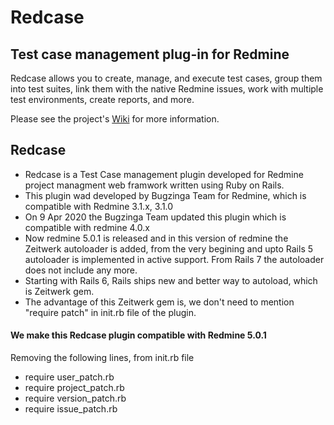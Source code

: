 
Redcase
=======

Test case management plug-in for Redmine
----------------------------------------

Redcase allows you to create, manage, and execute test cases, group them into
test suites, link them with the native Redmine issues, work with multiple test
environments, create reports, and more.

Please see the project's [Wiki](https://bitbucket.org/bugzinga/redcase/wiki) for
more information.

## Redcase

- Redcase is a Test Case management plugin developed for Redmine project managment web framwork written using Ruby on Rails.
- This plugin wad developed by Bugzinga Team for Redmine, which is compatible with Redmine 3.1.x, 3.1.0
- On 9 Apr 2020 the Bugzinga Team updated this plugin which is compatible with redmine 4.0.x
- Now redmine 5.0.1 is released and in this version of redmine the Zeitwerk autoloader is added, from the very begining and upto Rails 5 autoloader is implemented in active support. From Rails 7 the autoloader does not include any more.
- Starting with Rails 6, Rails ships new and better way to autoload, which is Zeitwerk gem.
- The advantage of this Zeitwerk gem is, we don't need to mention "require patch" in init.rb file of the plugin.
#### We make this Redcase plugin compatible with Redmine 5.0.1
Removing the following lines, from init.rb file 
- require user_patch.rb
- require project_patch.rb
- require version_patch.rb
- require issue_patch.rb